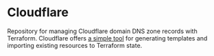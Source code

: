 
# Cloudflare

Repository for managing Cloudflare domain DNS zone records with Terraform. Cloudflare offers [a simple tool](https://github.com/cloudflare/cf-terraforming) for generating templates and importing existing resources to Terraform state.
